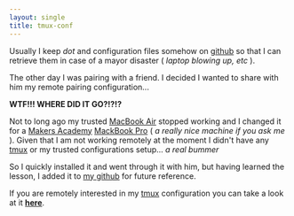 ```yaml
---
layout: single
title: tmux-conf
---
```


Usually I keep _dot_ and configuration files somehow on [github](http://github.com) so that I can retrieve them in case of a mayor disaster ( _laptop blowing up, etc_ ).

The other day I was pairing with a friend. I decided I wanted to share with him my remote pairing configuration... 

**WTF!!! WHERE DID IT GO?!?!?**

Not to long ago my trusted [MacBook Air](http://www.apple.com/macbook-air/) stopped working and I changed it for a [Makers Academy](http://makersacademy.com) [MackBook Pro](http://www.apple.com/macbook-pro/) ( _a really nice machine if you ask me_ ). Given that I am not working remotely at the moment I didn't have any [tmux](http://tmux.sourceforge.net) or my trusted configurations setup... _a real bummer_

So I quickly installed it and went through it with him, but having learned the lesson, I added it to [my github](http://github.com/ecomba) for future reference.

If you are remotely interested in my [tmux](http://tmux.sourceforge.net) configuration you can take a look at it **[here](http://github.com/ecomba/tmux-conf)**.